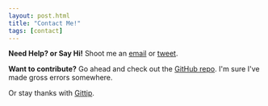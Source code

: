 ```yaml
---
layout: post.html
title: "Contact Me!"
tags: [contact]
---
```


**Need Help? or Say Hi!**  Shoot me an [email](mailto:lynn@lynnroot.com) or [tweet](http://twitter.com/roguelynn).

**Want to contribute?**  Go ahead and check out the [GitHub repo](https://github.com/econchick/new-coder). I'm sure I've made gross errors somewhere.

Or stay thanks with [Gittip](https://gittip.com/roguelynn).